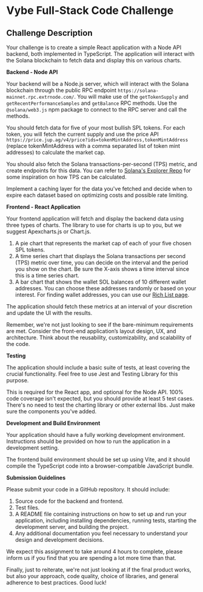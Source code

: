 # Vybe Full-Stack Code Challenge

 ## Challenge Description

Your challenge is to create a simple React application with a Node API backend, both implemented in TypeScript. The application will interact with the Solana blockchain to fetch data and display this on various charts.

**Backend - Node API**

Your backend will be a Node.js server, which will interact with the Solana blockchain through the public RPC endpoint `https://solana-mainnet.rpc.extrnode.com/`. You will make use of the `getTokenSupply` and `getRecentPerformanceSamples` and `getBalance` RPC methods. Use the `@solana/web3.js` npm package to connect to the RPC server and call the methods. 

You should fetch data for five of your most bullish SPL tokens. For each token, you will fetch the current supply and use the price API `https://price.jup.ag/v4/price?ids=tokenMintAddress,tokenMintAddress` (replace tokenMintAddress with a comma separated list of token mint addresses) to calculate the market cap.

You should also fetch the Solana transactions-per-second (TPS) metric, and create endpoints for this data. You can refer to [Solana's Explorer Repo](https://github.com/solana-labs/explorer) for some inspiration on how TPS can be calculated.

Implement a caching layer for the data you've fetched and decide when to expire each dataset based on optimizing costs and possible rate limiting.

**Frontend - React Application**

Your frontend application will fetch and display the backend data using three types of charts. The library to use for charts is up to you, but we suggest Apexcharts.js or Chart.js.

1. A pie chart that represents the market cap of each of your five chosen SPL tokens.
2. A time series chart that displays the Solana transactions per second (TPS) metric over time, you can decide on the interval and the period you show on the chart. Be sure the X-axis shows a time interval since this is a time series chart.
3. A bar chart that shows the wallet SOL balances of 10 different wallet addresses. You can choose these addresses randomly or based on your interest. For finding wallet addresses, you can use our [Rich List page](https://alpha.vybenetwork.com/tokens/richlist).

The application should fetch these metrics at an interval of your discretion and update the UI with the results.

Remember, we're not just looking to see if the bare-minimum requirements are met. Consider the front-end application’s layout design, UX, and architecture. Think about the reusability, customizability, and scalability of the code.

**Testing**

The application should include a basic suite of tests, at least covering the crucial functionality. Feel free to use Jest and Testing Library for this purpose.

This is required for the React app, and optional for the Node API. 100% code coverage isn't expected, but you should provide at least 5 test cases. There's no need to test the charting library or other external libs. Just make sure the components you've added. 

**Development and Build Environment**

Your application should have a fully working development environment. Instructions should be provided on how to run the application in a development setting.

The frontend build environment should be set up using Vite, and it should compile the TypeScript code into a browser-compatible JavaScript bundle.

**Submission Guidelines**

Please submit your code in a GitHub repository. It should include:

1. Source code for the backend and frontend.
2. Test files.
3. A README file containing instructions on how to set up and run your application, including installing dependencies, running tests, starting the development server, and building the project.
4. Any additional documentation you feel necessary to understand your design and development decisions.

We expect this assignment to take around 4 hours to complete, please inform us if you find that you are spending a lot more time than that.

Finally, just to reiterate, we're not just looking at if the final product works, but also your approach, code quality, choice of libraries, and general adherence to best practices. Good luck!
